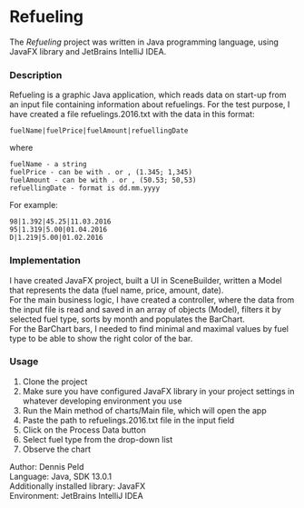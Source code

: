 # Refueling
The *Refueling* project was written in Java programming language, using JavaFX library and JetBrains IntelliJ IDEA.

### Description
Refueling is a graphic Java application, which reads data on start-up from an input file containing information about refuelings.
For the test purpose, I have created a file refuelings.2016.txt with the data in this format:
```
fuelName|fuelPrice|fuelAmount|refuellingDate
```
where
```
fuelName - a string
fuelPrice - can be with . or , (1.345; 1,345)
fuelAmount - can be with . or , (50.53; 50,53)
refuellingDate - format is dd.mm.yyyy
```
For example:
```
98|1.392|45.25|11.03.2016
95|1.319|5.00|01.04.2016
D|1.219|5.00|01.02.2016
```

### Implementation
I have created JavaFX project, built a UI in SceneBuilder, written a Model that represents the data (fuel name, price, amount, date).  
For the main business logic, I have created a controller, where the data from the input file is read and saved in an array of objects (Model), filters it by selected fuel type, sorts by month and populates the BarChart.  
For the BarChart bars, I needed to find minimal and maximal values by fuel type to be able to show the right color of the bar.  

### Usage
1. Clone the project
2. Make sure you have configured JavaFX library in your project settings in whatever developing environment you use
3. Run the Main method of charts/Main file, which will open the app
4. Paste the path to refuelings.2016.txt file in the input field 
5. Click on the Process Data button
6. Select fuel type from the drop-down list
7. Observe the chart

Author: Dennis Peld  
Language: Java, SDK 13.0.1  
Additionally installed library: JavaFX  
Environment: JetBrains IntelliJ IDEA